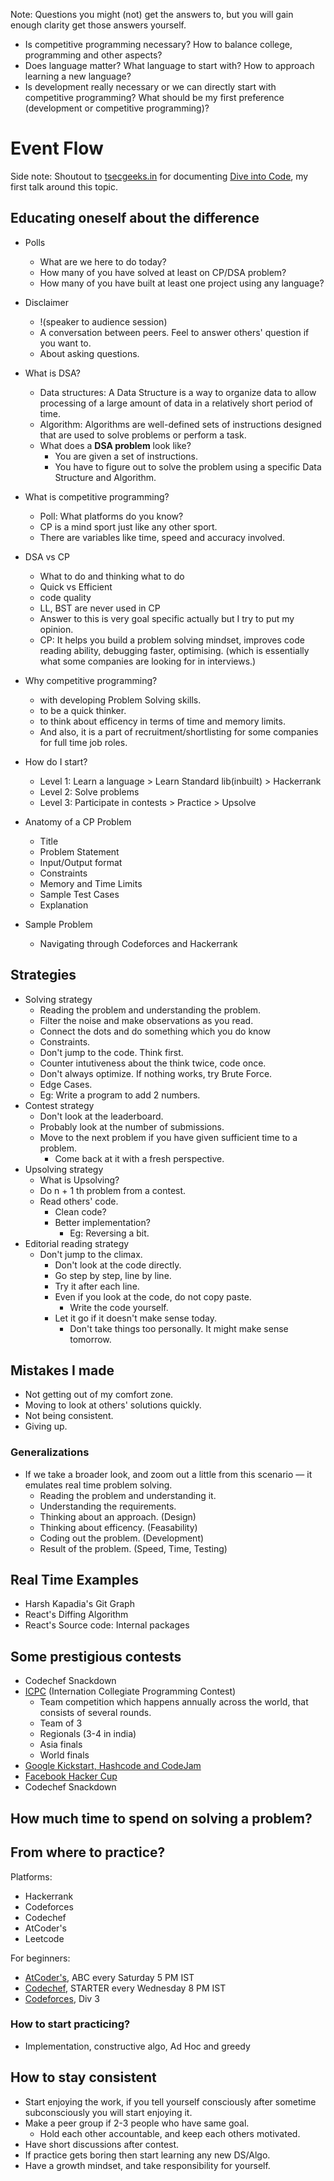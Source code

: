 Note: Questions you might (not) get the answers to, but you will gain enough clarity get those answers yourself.

- Is competitive programming necessary? How to balance college, programming and other aspects?
- Does language matter? What language to start with? How to approach learning a new language?
- Is development really necessary or we can directly start with competitive programming? What should be my first preference (development or competitive programming)?

# Event Flow

Side note: Shoutout to [tsecgeeks.in](https://tsecgeeks.in/Dive-Into-CP) for documenting [Dive into Code](https://tsecgeeks.in/Dive-Into-CP), my first talk around this topic.

## Educating oneself about the difference

- Polls
    - What are we here to do today?
    - How many of you have solved at least on CP/DSA problem?
    - How many of you have built at least one project using any language?

- Disclaimer
    - !(speaker to audience session)
    - A conversation between peers. Feel to answer others' question if you want to.
    - About asking questions.

- What is DSA?
    - Data structures: A Data Structure is a way to organize data to allow processing of a large amount of data in a relatively short period of time.
    - Algorithm: Algorithms are well-defined sets of instructions designed that are used to solve problems or perform a task.
    - What does a **DSA problem** look like?
        - You are given a set of instructions. 
        - You have to figure out to solve the problem using a specific Data Structure and Algorithm.

- What is competitive programming?
    - Poll: What platforms do you know?
    - CP is a mind sport just like any other sport.
    - There are variables like time, speed and accuracy involved.

- DSA vs CP
    - What to do and thinking what to do
    - Quick vs Efficient
    - code quality
    - LL, BST are never used in CP
    - Answer to this is very goal specific actually but I try to put my opinion.
    - CP: It helps you build a problem solving mindset, improves code reading ability, debugging faster, optimising. (which is essentially what some companies are looking for in interviews.)

- Why competitive programming?
    - with developing Problem Solving skills.
    - to be a quick thinker.
    - to think about efficency in terms of time and memory limits.
    - And also, it is a part of recruitment/shortlisting for some companies for full time job roles.

- How do I start?
    - Level 1: Learn a language > Learn Standard lib(inbuilt) > Hackerrank
    - Level 2: Solve problems
    - Level 3: Participate in contests > Practice > Upsolve

- Anatomy of a CP Problem
    - Title
    - Problem Statement
    - Input/Output format
    - Constraints
    - Memory and Time Limits
    - Sample Test Cases
    - Explanation

- Sample Problem
    - Navigating through Codeforces and Hackerrank

## Strategies

- Solving strategy
    - Reading the problem and understanding the problem.
    - Filter the noise and make observations as you read.
    - Connect the dots and do something which you do know
    - Constraints.
    - Don't jump to the code. Think first.
    - Counter intutiveness about the think twice, code once.
    - Don't always optimize. If nothing works, try Brute Force.
    - Edge Cases.
    - Eg: Write a program to add 2 numbers.
- Contest strategy
    - Don't look at the leaderboard.
    - Probably look at the number of submissions.
    - Move to the next problem if you have given sufficient time to a problem.
        - Come back at it with a fresh perspective.
- Upsolving strategy
    - What is Upsolving?
    - Do n + 1 th problem from a contest.
    - Read others' code. 
        - Clean code?
        - Better implementation?
            - Eg: Reversing a bit. 
- Editorial reading strategy
    - Don't jump to the climax.
        - Don't look at the code directly.
        - Go step by step, line by line.
        - Try it after each line.
        - Even if you look at the code, do not copy paste. 
            - Write the code yourself.
        - Let it go if it doesn't make sense today.  
            - Don't take things too personally. It might make sense tomorrow.

## Mistakes I made

- Not getting out of my comfort zone.
- Moving to look at others' solutions quickly.
- Not being consistent.
- Giving up.

### Generalizations

- If we take a broader look, and zoom out a little from this scenario — it emulates real time problem solving.
    - Reading the problem and understanding it.
    - Understanding the requirements.
    - Thinking about an approach. (Design)
    - Thinking about efficency. (Feasability)
    - Coding out the problem. (Development)
    - Result of the problem. (Speed, Time, Testing)

## Real Time Examples

- Harsh Kapadia's Git Graph
- React's Diffing Algorithm
- React's Source code: Internal packages

## Some prestigious contests

- Codechef Snackdown
- [ICPC](https://icpc.global) (Internation Collegiate Programming Contest)
    - Team competition which happens annually across the world, that consists of several rounds.
    - Team of 3
    - Regionals (3-4 in india)
    - Asia finals
    - World finals
- [Google Kickstart, Hashcode and CodeJam](https://codingcompetitions.withgoogle.com)
- [Facebook Hacker Cup](https://www.facebook.com/codingcompetitions/hacker-cup)
- Codechef Snackdown

## How much time to spend on solving a problem?

## From where to practice?

Platforms:
- Hackerrank
- Codeforces
- Codechef
- AtCoder's
- Leetcode

For beginners:
- [AtCoder's](https://atcoder.jp), ABC every Saturday 5 PM IST
- [Codechef](https://www.codechef.com), STARTER every Wednesday 8 PM IST
- [Codeforces](https://www.codeforces.com), Div 3

### How to start practicing?

- Implementation, constructive algo, Ad Hoc and greedy

## How to stay consistent

- Start enjoying the work, if you tell yourself consciously after sometime subconsciously you will start enjoying it.
- Make a peer group if 2-3 people who have same goal.
    - Hold each other accountable, and keep each others motivated.
- Have short discussions after contest.
- If practice gets boring then start learning any new DS/Algo.
- Have a growth mindset, and take responsibility for yourself.
